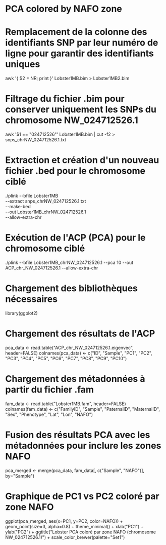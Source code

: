 # PCA colored by NAFO zone

# Remplacement de la colonne des identifiants SNP par leur numéro de ligne pour garantir des identifiants uniques
awk '{ $2 = NR; print }' Lobster1MB.bim > Lobster1MB2.bim

# Filtrage du fichier .bim pour conserver uniquement les SNPs du chromosome NW_024712526.1
awk '$1 == "024712526"' Lobster1MB.bim | cut -f2 > snps_chrNW_024712526.1.txt

# Extraction et création d'un nouveau fichier .bed pour le chromosome ciblé
./plink --bfile Lobster1MB \
  --extract snps_chrNW_024712526.1.txt \
  --make-bed \
  --out Lobster1MB_chrNW_024712526.1 \
  --allow-extra-chr

# Exécution de l'ACP (PCA) pour le chromosome ciblé
./plink --bfile Lobster1MB_chrNW_024712526.1 --pca 10 --out ACP_chr_NW_024712526.1 --allow-extra-chr 

# Chargement des bibliothèques nécessaires
library(ggplot2)

# Chargement des résultats de l'ACP
pca_data <- read.table("ACP_chr_NW_024712526.1.eigenvec", header=FALSE)
colnames(pca_data) <- c("ID", "Sample", "PC1", "PC2", "PC3", "PC4", "PC5", "PC6", "PC7", "PC8", "PC9", "PC10")

# Chargement des métadonnées à partir du fichier .fam
fam_data <- read.table("Lobster1MB.fam", header=FALSE)
colnames(fam_data) <- c("FamilyID", "Sample", "PaternalID", "MaternalID", "Sex", "Phenotype", "Lat", "Lon", "NAFO")

# Fusion des résultats PCA avec les métadonnées pour inclure les zones NAFO
pca_merged <- merge(pca_data, fam_data[, c("Sample", "NAFO")], by="Sample")

# Graphique de PC1 vs PC2 coloré par zone NAFO
ggplot(pca_merged, aes(x=PC1, y=PC2, color=NAFO)) +
  geom_point(size=3, alpha=0.8) +
  theme_minimal() +
  xlab("PC1") + 
  ylab("PC2") +
  ggtitle("Lobster PCA coloré par zone NAFO (chromosome NW_024712526.1)") +
  scale_color_brewer(palette="Set1")
